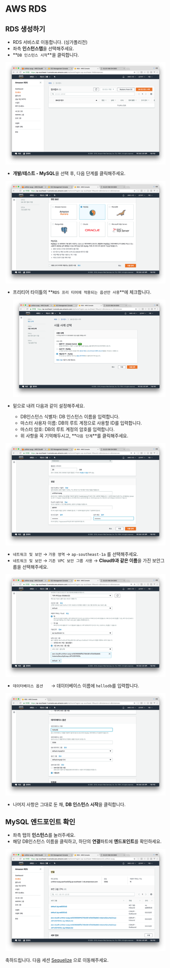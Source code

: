 # AWS RDS

## RDS 생성하기

- RDS 서비스로 이동합니다. (싱가폴리전)
- 좌측 **인스턴스탭**을 선택해주세요.
- **`DB 인스턴스 시작`**을 클릭합니다.

![](./images/instance.png)

- **개발/테스트 - MySQL**을 선택 후, 다음 단계를 클릭해주세요.

![](./images/mysql.png)

- 프리티어 타이틀의 **`RDS 프리 티어에 적용되는 옵션만 사용`**에 체크합니다.

  ![](./images/select.png)



- 밑으로 내려 다음과 같이 설정해주세요.
  - DB인스턴스 식별자: DB 인스턴스 이름을 입력합니다.
  - 마스터 사용자 이름: DB의 루트 계정으로 사용할 ID를 입력합니다.
  - 마스터 암호: DB의 루트 계정의 암호를 입력합니다.
  - 위 사항을 꼭 기억해두시고, **`다음 단계`**를 클릭해주세요.

![](./images/setting.png)



- `네트워크 및 보안`  →  `가용 영역` →  `ap-southeast-1a` 를 선택해주세요.
- `네트워크 및 보안`  →  `기존 VPC 보안 그룹 사용`  →  **Cloud9과 같은 이름**을 가진 보안그룹을 선택해주세요.

![](./images/setting2.png)



- `데이터베이스 옵션   `  →  데이터베이스 이름에 `hellodb`를 입력합니다.

![](./images/hellodb.png)

- 나머지 사항은 그대로 둔 채, **DB 인스턴스 시작**을 클릭합니다.  





## MySQL 엔드포인트 확인

- 좌측 탭의 **인스턴스**를 눌러주세요.
- 해당 DB인스턴스 이름을 클릭하고, 하단의 **연결**파트에 **엔드포인트**를 확인하세요.

![](./images/endpoint.png)



축하드립니다. 다음 세션 [Sequelize](/4_Sequelize_js/README.md) 으로 이동해주세요. 
